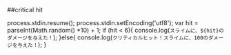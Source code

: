 ##critical hit

process.stdin.resume();
process.stdin.setEncoding('utf8');
var hit = parseInt(Math.random() *10) + 1;
if (hit < 6){
    console.log(`スライムに、${hit}のダメージを与えた！`);
}else{
     console.log(`クリティカルヒット！スライムに、100のダメージを与えた！`);
}
